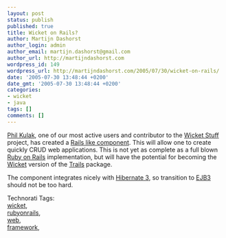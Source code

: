```yaml
---
layout: post
status: publish
published: true
title: Wicket on Rails?
author: Martijn Dashorst
author_login: admin
author_email: martijn.dashorst@gmail.com
author_url: http://martijndashorst.com
wordpress_id: 149
wordpress_url: http://martijndashorst.com/2005/07/30/wicket-on-rails/
date: '2005-07-30 13:48:44 +0200'
date_gmt: '2005-07-30 13:48:44 +0200'
categories:
- wicket
- java
tags: []
comments: []
---
```

<p><a href="http://www.jroller.com/page/pKulak">Phil Kulak</a>, one of our most active users and contributor to the <a href="http://wicket-stuff.sf.net">Wicket Stuff</a> project, has created a <a href="http://jroller.com/page/pKulak/20050729">Rails like component</a>. This will allow one to create quickly CRUD web applications. This is not yet as complete as a full blown <a href="http://www.rubyonrails.org/">Ruby on Rails</a> implementation, but will have the potential for becoming the <a href="http://wicket.sf.net">Wicket</a> version of the <a href="http://trails.dev.java.net/">Trails</a> package.</p>
<p>The component integrates nicely with <a href="http://www.hibernate.org">Hibernate 3</a>, so transition to <a href="http://www.jcp.org/en/jsr/detail?id=220">EJB3</a> should not be too hard.</p>
<p><!-- technorati tags start --></p>
<p>Technorati Tags:<br />
<a href="http://technorati.com/tag/wicket" rel="tag">wicket</a>,<br />
<a href="http://technorati.com/tag/rubyonrails" rel="tag">rubyonrails</a>,<br />
<a href="http://technorati.com/tag/web" rel="tag">web</a>,<br />
<a href="http://technorati.com/tag/frameworks" rel="tag">framework</a>,</p>
<p><!-- technorati tags end --></p>

